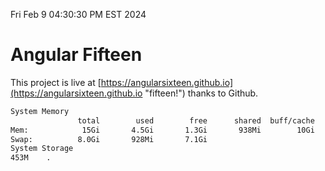 Fri Feb  9 04:30:30 PM EST 2024

# Angular Fifteen


This project is live at [https://angularsixteen.github.io](https://angularsixteen.github.io "fifteen!") thanks to Github.

```bash
System Memory
               total        used        free      shared  buff/cache   available
Mem:            15Gi       4.5Gi       1.3Gi       938Mi        10Gi        10Gi
Swap:          8.0Gi       928Mi       7.1Gi
System Storage
453M	.
```
